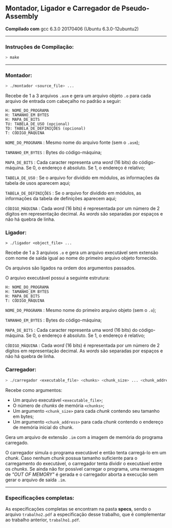 ## **Montador, Ligador e Carregador de Pseudo-Assembly**

**Compilado com** gcc 6.3.0 20170406 (Ubuntu 6.3.0-12ubuntu2)

***

### **Instruções de Compilação:**
```bash
> make
```

***

### **Montador:**

```bash
> ./montador <source_file> ...
```


Recebe de 1 a 3 arquivos `.asm` e gera um arquivo objeto `.o` para cada arquivo de entrada com cabeçalho no padrão a seguir:

```
H: NOME_DO_PROGRAMA
H: TAMANHO_EM BYTES
H: MAPA_DE_BITS
TU: TABELA_DE_USO (opcional)
TD: TABELA_DE_DEFINIÇÕES (opcional)
T: CÓDIGO_MÁQUINA
```

`NOME_DO_PROGRAMA` : Mesmo nome do arquivo fonte (sem o `.asm`);

`TAMANHO_EM_BYTES` : Bytes do código-máquina;

`MAPA_DE_BITS` : Cada caracter representa uma *word* (16 bits) do código-máquina. Se 0, o endereço é absoluto. Se 1, o endereço é relativo;

`TABELA_DE_USO` : Se o arquivo for dividido em módulos, as informações da tabela de usos aparecem aqui;

`TABELA_DE_DEFINIÇÕES` : Se o arquivo for dividido em módulos, as informações da tabela de definições aparecem aqui;

`CÓDIGO_MÁQUINA` : Cada *word* (16 bits) é representada por um número de 2 dígitos em representação decimal. As *words* são separadas por espaços e não há quebra de linha.


### **Ligador:**

```
> ./ligador <object_file> ...
```

Recebe de 1 a 3 arquivos `.o` e gera um arquivo executável sem extensão com nome de saída igual ao nome do primeiro arquivo objeto fornecido.

Os arquivos são ligados na ordem dos argumentos passados.

O arquivo executável possui a seguinte estrutura:
```
H: NOME_DO_PROGRAMA
H: TAMANHO_EM BYTES
H: MAPA_DE_BITS
T: CÓDIGO_MÁQUINA
```

`NOME_DO_PROGRAMA` : Mesmo nome do primeiro arquivo objeto (sem o `.o`);

`TAMANHO_EM_BYTES` : Bytes do código-máquina;

`MAPA_DE_BITS` : Cada caracter representa uma word (16 bits) do código-máquina. Se 0, o endereço é absoluto. Se 1, o endereço é relativo;

`CÓDIGO_MÁQUINA` : Cada *word* (16 bits) é representada por um número de 2 dígitos em representação decimal. As *words* são separadas por espaços e não há quebra de linha.


### **Carregador:**

```bash
> ./carregador <executable_file> <chunks> <chunk_size> ... <chunk_address> ...
```

Recebe como argumentos:
- Um arquivo executável `<executable_file>`;
- O número de *chunks* de memória `<chunks>`;
- Um argumento `<chunk_size>` para cada *chunk* contendo seu tamanho em bytes;
- Um argumento `<chunk_address>` para cada *chunk* contendo o endereço de memória inicial do chunk.

Gera um arquivo de extensão `.im` com a imagem de memória do programa carregado.

O carregador simula o programa executável e então tenta carregá-lo em um *chunk*. Caso nenhum *chunk* possua tamanho suficiente para o carregamento do executável, o carregador tenta dividir o executável entre os *chunks*. Se ainda não for possível carregar o programa, uma mensagem de *"OUT OF MEMORY"* é gerada e o carregador aborta a execução sem gerar o arquivo de saída `.im`.


***

### **Especificações completas:**

As especificações completas se encontram na pasta **specs**, sendo o arquivo `trabalho2.pdf` a especificação desse trabalho, que é complementar ao trabalho anterior, `trabalho1.pdf`.
